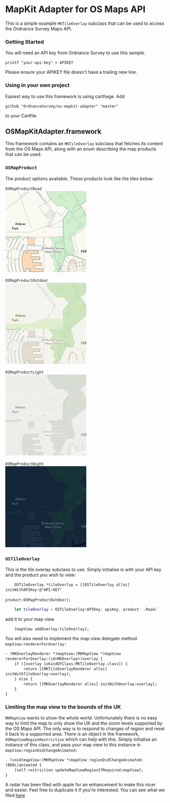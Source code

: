 # MapKit Adapter for OS Maps API
This is a simple example `MKTileOverlay` subclass that can be used to access
the Ordnance Survey Maps API.

### Getting Started
You will need an API key from Ordnance Survey to use this sample.
```
printf "your-api-key" > APIKEY
```
Please ensure your APIKEY file doesn't have a trailing new line.

### Using in your own project
Easiest way to use this framework is using carthage. Add
```
github "OrdnanceSurvey/os-mapkit-adapter" "master"
```
to your Cartfile

## OSMapKitAdapter.framework
This framework contains an `MKTileOverlay` subclass that fetches its content
from the OS Maps API, along with an enum describing the map products that can
be used.

### `OSMapProduct`
The product options available. These products look like the tiles below:

`OSMapProductRoad`<br/>
![Sample Road Tile](images/roadtile.png)

`OSMapProductOutdoor`<br/>
![Sample Outdoor Tile](images/outdoortile.png)

`OSMapProductLight`<br/>
![Sample Light Tile](images/lighttile.png)

`OSMapProductNight`<br/>
![Sample Night Tile](images/nighttile.png)

### `OSTileOverlay`
This is the tile overlay subclass to use. Simply initialise is with your API
key and the product you wish to view:

```objc
    OSTileOverlay *tileOverlay = [[OSTileOverlay alloc] initWithAPIKey:@"API-KEY"
                                                               product:OSMapProductOutdoor];
```
```swift
    let tileOverlay = OSTileOverlay(APIKey: apiKey, product: .Road)
```

add it to your map view
```
    [mapView addOverlay:tileOverlay];
```

You will also need to implement the map view delegate method
`mapView:rendererForOverlay:`
```
- (MKOverlayRenderer *)mapView:(MKMapView *)mapView rendererForOverlay:(id<MKOverlay>)overlay {
    if ([overlay isKindOfClass:MKTileOverlay.class]) {
        return [[MKTileOverlayRenderer alloc] initWithTileOverlay:overlay];
    } else {
        return [[MKOverlayRenderer alloc] initWithOverlay:overlay];
    }
}
```

### Limiting the map view to the bounds of the UK
`MKMapView` wants to show the whole world. Unfortunately there is no easy
way to limit the map to only show the UK and the zoom levels supported by
the OS Maps API. The only way is to respond to changes of region and reset
it back to a supported area. There is an object in the framework,
`OSMapViewRegionRestriction` which can help with this. Simply initialise an
instance of this class, and pass your map view to this instance in
`mapView:regionDidChangeAnimated:`
```
- (void)mapView:(MKMapView *)mapView regionDidChangeAnimated:(BOOL)animated {
    [self.restriction updateMapViewRegionIfRequired:mapView];
}
```
A radar has been filed with apple for an enhancement to make this nicer and
easier. Feel free to duplicate it if you're interested. You can see what we
filed [here](RegionLimitFeatureRequest.md)
